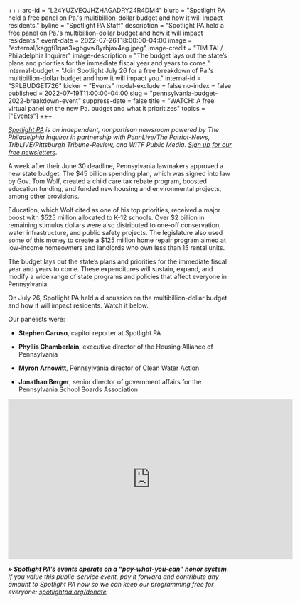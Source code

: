 +++
arc-id = "L24YUZVEQJHZHAGADRY24R4DM4"
blurb = "Spotlight PA held a free panel on Pa.'s multibillion-dollar budget and how it will impact residents."
byline = "Spotlight PA Staff"
description = "Spotlight PA held a free panel on Pa.'s multibillion-dollar budget and how it will impact residents."
event-date = 2022-07-26T18:00:00-04:00
image = "external/kaggf8qaa3xgbgvw8yrbjax4eg.jpeg"
image-credit = "TIM TAI / Philadelphia Inquirer"
image-description = "The budget lays out the state’s plans and priorities for the immediate fiscal year and years to come."
internal-budget = "Join Spotlight July 26 for a free breakdown of Pa.'s multibillion-dollar budget and how it will impact you."
internal-id = "SPLBUDGET726"
kicker = "Events"
modal-exclude = false
no-index = false
published = 2022-07-19T11:00:00-04:00
slug = "pennsylvania-budget-2022-breakdown-event"
suppress-date = false
title = "WATCH: A free virtual panel on the new Pa. budget and what it prioritizes"
topics = ["Events"]
+++

<a href="https://www.spotlightpa.org/"><i>Spotlight PA</i></a><i> is an independent, nonpartisan newsroom powered by The Philadelphia Inquirer in partnership with PennLive/The Patriot-News, TribLIVE/Pittsburgh Tribune-Review, and WITF Public Media. </i><a href="https://www.spotlightpa.org/newsletters"><i>Sign up for our free newsletters</i></a><i>.</i>

A week after their June 30 deadline, Pennsylvania lawmakers approved a new state budget. The $45 billion spending plan, which was signed into law by Gov. Tom Wolf, created a child care tax rebate program, boosted education funding, and funded new housing and environmental projects, among other provisions.

Education, which Wolf cited as one of his top priorities, received a major boost with $525 million allocated to K-12 schools. Over $2 billion in remaining stimulus dollars were also distributed to one-off conservation, water infrastructure, and public safety projects. The legislature also used some of this money to create a $125 million home repair program aimed at low-income homeowners and landlords who own less than 15 rental units.

The budget lays out the state’s plans and priorities for the immediate fiscal year and years to come. These expenditures will sustain, expand, and modify a wide range of state programs and policies that affect everyone in Pennsylvania.

On July 26, Spotlight PA held a discussion on the multibillion-dollar budget and how it will impact residents. Watch it below.

Our panelists were:

- <b>Stephen Caruso</b>, capitol reporter at Spotlight PA

- <b>Phyllis Chamberlain</b>, executive director of the Housing Alliance of Pennsylvania

- <b>Myron Arnowitt</b>, Pennsylvania director of Clean Water Action

- <b>Jonathan Berger</b>, senior director of government affairs for the Pennsylvania School Boards Association

<iframe src="https://player.vimeo.com/video/734086404?h=748c08b8e4" width="640" height="360" frameborder="0" allow="autoplay; fullscreen; picture-in-picture" allowfullscreen></iframe>

<i><b>» Spotlight PA’s events operate on a “pay-what-you-can” honor system</b></i><i>. If you value this public-service event, pay it forward and contribute any amount to Spotlight PA now so we can keep our programming free for everyone: </i><a href="https://www.spotlightpa.org/donate"><i>spotlightpa.org/donate</i></a><i>.</i>
